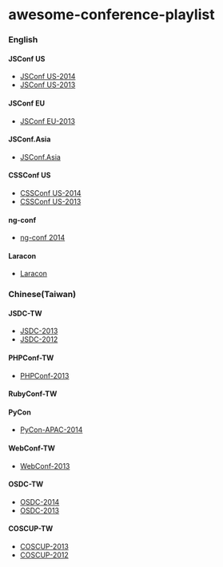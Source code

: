 awesome-conference-playlist
===========================

### English

#### JSConf US

* [JSConf US-2014](https://www.youtube.com/playlist?list=PL37ZVnwpeshFXOP2lqCUykYPXYNsK_fgN)
* [JSConf US-2013](https://www.youtube.com/playlist?list=PL37ZVnwpeshF7AHpbZt33aW0brYJyNftx)


#### JSConf EU 

* [JSConf EU-2013](https://www.youtube.com/playlist?list=PL37ZVnwpeshFs1inQbgYpun1pLsTXXQ-_)

#### JSConf.Asia

* [JSConf.Asia](https://www.youtube.com/playlist?list=PL37ZVnwpeshHQ1_r4DyrIqonICtMg3ol_)


#### CSSConf US

* [CSSConf US-2014](https://www.youtube.com/playlist?list=PL37ZVnwpeshH_e3YNmABDup81_1I7rCnC)
* [CSSConf US-2013](https://www.youtube.com/playlist?list=PL37ZVnwpeshGqKQRb4-G3Dn40QH7quwBY)


#### ng-conf

* [ng-conf 2014](https://www.youtube.com/user/ngconfvideos)

#### Laracon

* [Laracon](https://www.youtube.com/channel/UCRawXmZv30Vf_MivyPYb_GQ)


### Chinese(Taiwan) 

#### JSDC-TW

* [JSDC-2013](https://www.youtube.com/playlist?list=PL8dIIwCMF-SOaSb3_VYUlyULpPyk7iwlh)
* [JSDC-2012](https://www.youtube.com/playlist?list=PL67C55F2DA256CFE3)

#### PHPConf-TW

* [PHPConf-2013](http://www.youtube.com/playlist?list=PLI5n7xV4X5qUjSYt9IrakB2EWY7fUQJxr)

#### RubyConf-TW

#### PyCon

* [PyCon-APAC-2014](http://www.youtube.com/playlist?list=PLqtzN042QpfchDXDABJb9yM53OJ_1A0Yk)

#### WebConf-TW

* [WebConf-2013](https://www.youtube.com/channel/UCTKbyaU9AwKI1boxnvTyp2w)

#### OSDC-TW

* [OSDC-2014](https://www.youtube.com/playlist?list=PLJLePgXWJ60TTm6svmIhXvZV-7XtXMu_k)
* [OSDC-2013](https://www.youtube.com/playlist?list=PLJLePgXWJ60RTEHN08jvP6cEbNlbJrIsi)

#### COSCUP-TW

* [COSCUP-2013](https://www.youtube.com/playlist?list=PLqfib4St70XPA2MCk1-nJFUFHsIQFdSM5)
* [COSCUP-2012](https://www.youtube.com/playlist?list=PLqfib4St70XNspmD7hOJQrcXa3CnvCc9V)
